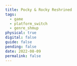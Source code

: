 ```yaml
---
title: Pocky & Rocky Reshrined
tags:
  - game
  - platform_switch
  - genre_shmup
physical: true
digital: false
guide: false
pending: false
date: 2022-08-09
permalink: false
---
```

